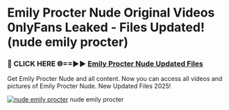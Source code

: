 # Emily Procter Nude Original Videos 0nlyFans Leaked - Files Updated! (nude emily procter)

<h3>🔴 CLICK HERE 🌐==►► <a href="https://tinyurl.com/2p9ay9w9" rel="nofollow">Emily Procter Nude Updated Files</a></h3>

Get Emily Procter Nude and all content. Now you can access all videos and pictures of Emily Procter Nude. New Updated Files 2025!

[![nude emily procter](https://i.imgur.com/KQgVmj3.gif)](https://tinyurl.com/2p9ay9w9)
nude emily procter